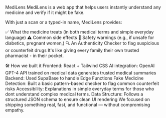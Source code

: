 MediLens
MediLens is a web app that helps users instantly understand any medicine and verify if it might be fake.

With just a scan or a typed-in name, MediLens provides:

✅ What the medicine treats (in both medical terms and simple everyday language)
⚠️ Common side effects
🚫 Safety warnings (e.g., if unsafe for diabetics, pregnant women,)
🔍 An Authenticity Checker to flag suspicious or counterfeit drugs
It's like giving every family their own trusted pharmacist - in their pocket.

🛠️ How we built it
Frontend: React + Tailwind CSS
AI integration: OpenAI GPT-4 API trained on medical data generates trusted medical summaries
Backend: Used SupaBase to handle Edge Functions
Fake Medicine Detection: Built a basic pattern-based checker to flag common counterfeit risks
Accessibility: Explanations in simple everyday terms for those who dont understand complex medical terms.
Data Structure: Follows a structured JSON schema to ensure clean UI rendering
We focused on shipping something real, fast, and functional — without compromising empathy.
